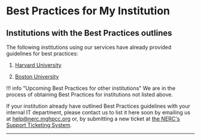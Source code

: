 # Best Practices for My Institution

## Institutions with the Best Practices outlines

The following institutions using our services have already provided guidelines
for best practices:

1. [Harvard University](best-practices-for-harvard.md)

2. [Boston University](best-practices-for-bu.md)

!!! info "Upcoming Best Practices for other institutions"
    We are in the process of obtaining Best Practices for institutions not listed
    above.

If your institution already have outlined Best Practices guidelines with your
internal IT department, please contact us to list it here soon by emailing us at
[help@nerc.mghpcc.org](mailto:help@nerc.mghpcc.org?subject=NERC%20Best%20Practices%20Question)
or, by submitting a new ticket at [the NERC's Support Ticketing System](https://mghpcc.supportsystem.com/open.php).

---
